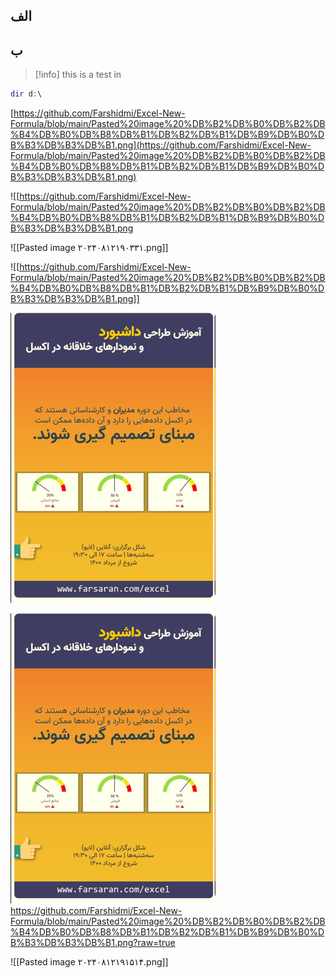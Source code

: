 
## الف 

## ب

> [!info] this is a test in 



```powershell
dir d:\
```




[https://github.com/Farshidmi/Excel-New-Formula/blob/main/Pasted%20image%20%DB%B2%DB%B0%DB%B2%DB%B4%DB%B0%DB%B8%DB%B1%DB%B2%DB%B1%DB%B9%DB%B0%DB%B3%DB%B3%DB%B1.png](https://github.com/Farshidmi/Excel-New-Formula/blob/main/Pasted%20image%20%DB%B2%DB%B0%DB%B2%DB%B4%DB%B0%DB%B8%DB%B1%DB%B2%DB%B1%DB%B9%DB%B0%DB%B3%DB%B3%DB%B1.png)

![[https://github.com/Farshidmi/Excel-New-Formula/blob/main/Pasted%20image%20%DB%B2%DB%B0%DB%B2%DB%B4%DB%B0%DB%B8%DB%B1%DB%B2%DB%B1%DB%B9%DB%B0%DB%B3%DB%B3%DB%B1.png



![[Pasted image ۲۰۲۴۰۸۱۲۱۹۰۳۳۱.png]]


![[https://github.com/Farshidmi/Excel-New-Formula/blob/main/Pasted%20image%20%DB%B2%DB%B0%DB%B2%DB%B4%DB%B0%DB%B8%DB%B1%DB%B2%DB%B1%DB%B9%DB%B0%DB%B3%DB%B3%DB%B1.png]]

![test](https://github.com/Farshidmi/Excel-New-Formula/blob/main/Pasted%20image%20%DB%B2%DB%B0%DB%B2%DB%B4%DB%B0%DB%B8%DB%B1%DB%B2%DB%B1%DB%B9%DB%B0%DB%B3%DB%B3%DB%B1.png)


![hi](https://github.com/Farshidmi/Excel-New-Formula/blob/main/Pasted%20image%20%DB%B2%DB%B0%DB%B2%DB%B4%DB%B0%DB%B8%DB%B1%DB%B2%DB%B1%DB%B9%DB%B0%DB%B3%DB%B3%DB%B1.png?raw=true)
https://github.com/Farshidmi/Excel-New-Formula/blob/main/Pasted%20image%20%DB%B2%DB%B0%DB%B2%DB%B4%DB%B0%DB%B8%DB%B1%DB%B2%DB%B1%DB%B9%DB%B0%DB%B3%DB%B3%DB%B1.png?raw=true

![[Pasted image ۲۰۲۴۰۸۱۲۱۹۱۵۱۴.png]]
